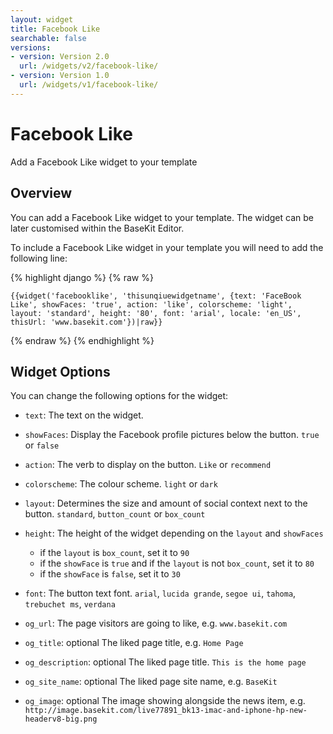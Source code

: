 ```yaml
---
layout: widget
title: Facebook Like
searchable: false
versions:
- version: Version 2.0
  url: /widgets/v2/facebook-like/
- version: Version 1.0
  url: /widgets/v1/facebook-like/
---
```


# Facebook Like

Add a Facebook Like widget to your template

## Overview

You can add a Facebook Like widget to your template. The widget can be later customised within the BaseKit Editor.

To include a Facebook Like widget in your template you will need to add the following line:

{% highlight django %}
{% raw %}

	{{widget('facebooklike', 'thisunqiuewidgetname', {text: 'FaceBook Like', showFaces: 'true', action: 'like', colorscheme: 'light', layout: 'standard', height: '80', font: 'arial', locale: 'en_US', thisUrl: 'www.basekit.com'})|raw}}

{% endraw %}
{% endhighlight %}

## Widget Options

You can change the following options for the widget:

* ```text```: The text on the widget.

* ```showFaces```: Display the Facebook profile pictures below the button. ```true``` or ```false```

* ```action```: The verb to display on the button. ```Like``` or ```recommend```

* ```colorscheme```: The colour scheme. ```light``` or ```dark```

* ```layout```: Determines the size and amount of social context next to the button.
```standard```, ```button_count``` or ```box_count```

* ```height```: The height of the widget depending on the ```layout``` and ```showFaces```

  * if the ```layout``` is ```box_count```, set it to ```90```
  * if the ```showFace``` is ```true``` and if the ```layout``` is not ```box_count```, set it to ```80```
  * if the ```showFace``` is ```false```, set it to ```30```
  
* ```font```: The button text font. ```arial```, ```lucida grande```, ```segoe ui```, ```tahoma```, ```trebuchet ms```, ```verdana```

* ```og_url```: The page visitors are going to like, e.g. ```www.basekit.com```

* ```og_title```: optional The liked page title, e.g. ```Home Page```

* ```og_description```: optional The liked page title. ```This is the home page```

* ```og_site_name```: optional The liked page site name, e.g. ```BaseKit```

* ```og_image```: optional The image showing alongside the news item, e.g. ```http://image.basekit.com/live77891_bk13-imac-and-iphone-hp-new-headerv8-big.png```
